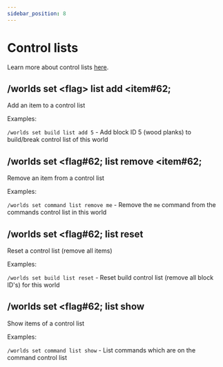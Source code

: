 ```yaml
---
sidebar_position: 8
---
```


# Control lists

Learn more about control lists [here](./set#control-list-flags).

## /worlds set &#60;flag&#62; list add &#60;item#62;

Add an item to a control list

Examples:

`/worlds set build list add 5` - Add block ID 5 (wood planks) to build/break control list of this world

## /worlds set &#60;flag#62; list remove &#60;item#62;

Remove an item from a control list

Examples:

`/worlds set command list remove me` - Remove the `me` command from the commands control list in this world

## /worlds set &#60;flag#62; list reset

Reset a control list (remove all items)

Examples:

`/worlds set build list reset` - Reset build control list (remove all block ID's) for this world

## /worlds set &#60;flag#62; list show

Show items of a control list

Examples:

`/worlds set command list show` - List commands which are on the command control list
